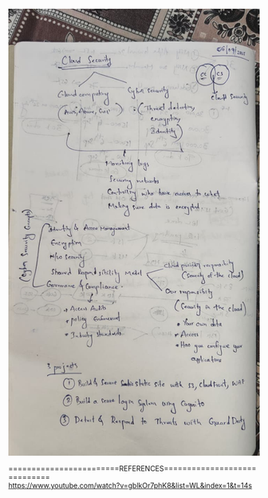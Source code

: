 


![cloud-security](../images/cloud-security.jpeg)















========================REFERENCES============================= <br>
https://www.youtube.com/watch?v=gblkOr7phK8&list=WL&index=1&t=14s

